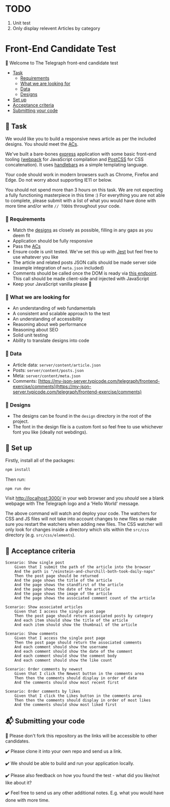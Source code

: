# TODO
1. Unit test
2. Only display relevent Articles by category

# Front-End Candidate Test

:wave: Welcome to The Telegraph front-end candidate test

- [Task](#wrench-task)
	- [Requirements](#mega-requirements)
	- [What we are looking for](#mag_right-what-we-are-looking-for)
	- [Data](#open_file_folder-data)
	- [Designs](#art-designs)
- [Set up](#floppy_disk-set-up)
- [Acceptance criteria](#scroll-acceptance-criteria)
- [Submitting your code](#mailbox_with_mail-submitting-your-code)

## :wrench: Task 

We would like you to build a responsive news article as per the included designs. You should meet the [ACs](#scroll-acceptance-criteria).

We've built a bare-bones [express](https://expressjs.com/) application with some basic front-end tooling ([webpack](https://webpack.js.org/) for JavaScript compilation and [PostCSS](https://postcss.org/) for CSS concatenation). It uses [handlebars](https://handlebarsjs.com/guide/) as a simple templating language.

Your code should work in modern browsers such as Chrome, Firefox and Edge. Do not worry about supporting IE11 or below.

You should not spend more than 3 hours on this task. We are not expecting a fully functioning masterpiece in this time :)
For everything you are not able to complete, please submit with a list of what you would have done with more time and/or write `// TODO`s throughout your code.

### :mega: Requirements

* Match the [designs](#art-designs) as closely as possible, filling in any gaps as you deem fit
* Application should be fully responsive
* Pass the [ACs](#scroll-acceptance-criteria)
* Ensure code is unit tested. We've set this up with [Jest](https://jestjs.io/) but feel free to use whatever you like
* The article and related posts JSON calls should be made server side (example integration of `meta.json` included)
* Comments should be called once the DOM is ready via [this endpoint](https://my-json-server.typicode.com/telegraph/frontend-exercise/comments). This call should be made client-side and injected with JavaScript
* Keep your JavaScript vanilla please :icecream:

### :mag_right: What we are looking for

* An understanding of web fundamentals
* A consistent and scalable approach to the test
* An understanding of accessibility
* Reasoning about web performance
* Reasoning about SEO
* Solid unit testing
* Ability to translate designs into code

### :open_file_folder: Data

* Article data: `server/content/article.json`
* Posts: `server/content/posts.json`
* Meta: `server/content/meta.json`
* Comments: [https://my-json-server.typicode.com/telegraph/frontend-exercise/comments](https://my-json-server.typicode.com/telegraph/frontend-exercise/comments)

### :art: Designs

* The designs can be found in the `design` directory in the root of the project.
* The font in the design file is a custom font so feel free to use whichever font you like (ideally not webdings).

## :floppy_disk: Set up

Firstly, install all of the packages:

```sh
npm install
```

Then run:

```sh
npm run dev
```

Visit [http://localhost:3000/](http://localhost:3000/) in your web browser and you *should* see a blank webpage with The Telegraph logo and a 'Hello World' message.

The above command will watch and deploy your code. The watchers for CSS and JS files will not take into account changes to new files so make sure you restart the watchers when adding new files. The CSS watcher will only look for changes inside a directory which sits within the `src/css` directory (e.g. `src/css/elements`).

## :scroll: Acceptance criteria

```
Scenario: Show single post
	Given that I submit the path of the article into the browser
	And the path is "/einstein-and-churchill-both-took-daily-naps"
	Then the post page should be returned
	And the page shows the title of the article
	And the page shows the standfirst of the article
	And the page shows the date of the article
	And the page shows the image of the article
	And the page shows the associated comment count of the article
```

```
Scenario: Show associated articles
	Given that I access the single post page
	Then the post page should return associated posts by category
	And each item should show the title of the article
	And each item should show the thumbnail of the article
```

```
Scenario: Show comments
	Given that I access the single post page
	Then the post page should return the associated comments
	And each comment should show the username
	And each comment should show the date of the comment
	And each comment should show the comment body
	And each comment should show the like count
```

```
Scenario: Order comments by newest
	Given that I click the Newest button in the comments area
	Then then the comments should display in order of date
	And the comments should show most recent first
```

```
Scenario: Order comments by likes
	Given that I click the Likes button in the comments area
	Then then the comments should display in order of most likes
	And the comments should show most liked first
```

## :mailbox_with_mail: Submitting your code

:no_entry_sign: Please don't fork this repository as the links will be accessible to other candidates. 

:heavy_check_mark: Please clone it into your own repo and send us a link. 

:heavy_check_mark: We should be able to build and run your application locally.

:heavy_check_mark: Please also feedback on how you found the test - what did you like/not like about it?

:heavy_check_mark: Feel free to send us any other additional notes. E.g. what you would have done with more time.
